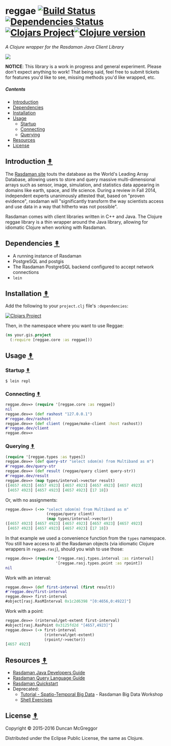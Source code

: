 # reggae [![Build Status][travis-badge]][travis][![Dependencies Status][deps-badge]][deps][![Clojars Project][clojars-badge]][clojars][![Clojure version][clojure-v]](project.clj)

*A Clojure wrapper for the Rasdaman Java Client Library*

[![][logo]][logo-large]


**NOTICE**: This library is a work in progress and general experiment. Please don't expect anything to work! That being said, feel free to submit tickets for features you'd like to see, missing methods you'd like wrapped, etc.


##### Contents

* [Introduction](#introduction-)
* [Dependencies](#dependencies-)
* [Installation](#installation-)
* [Usage](#usage-)
  * [Startup](#startup-)
  * [Connecting](#connecting-)
  * [Querying](#querying-)
* [Resources](#resources-)
* [License](#license-)


## Introduction [&#x219F;](#contents)

The [Rasdaman site](http://www.rasdaman.org/) touts the database as the World's Leading Array Database, allowing users to store and query massive multi-dimensional ​arrays such as sensor, image, simulation, and statistics data appearing in domains like earth, space, and life science. During a review in Fall 2014, independent experts unanimously attested that, based on "proven evidence", rasdaman will "significantly transform the way scientists access and use data in a way that hitherto was not possible".

Rasdaman comes with client libraries written in C++ and Java. The Clojure reggae library is a thin wrapper around the Java library, allowing for idiomatic Clojure when working with Rasdaman.


## Dependencies [&#x219F;](#contents)

 * A running instance of Rasdaman
 * PostgreSQL and postgis
 * The Rasdaman PostgreSQL backend configured to accept network connections
 * ``lein``


## Installation [&#x219F;](#contents)

Add the following to your ``project.clj`` file's ``:dependencies``:

[![Clojars Project][clojars-badge]][clojars]

Then, in the namespace where you want to use Reggae:

```clj
(ns your.gis.project
  (:require [reggae.core :as reggae]))
```


## Usage [&#x219F;](#contents)

### Startup [&#x219F;](#contents)

```
$ lein repl
```


### Connecting [&#x219F;](#contents)

```clj
reggae.dev=> (require '[reggae.core :as reggae])
nil
reggae.dev=> (def rashost "127.0.0.1")
#'reggae.dev/rashost
reggae.dev=> (def client (reggae/make-client :host rashost))
#'reggae.dev/client
reggae.dev=>
```


### Querying [&#x219F;](#contents)

```clj
(require '[reggae.types :as types])
reggae.dev=> (def query-str "select sdom(m) from Multiband as m")
#'reggae.dev/query-str
reggae.dev=> (def result (reggae/query client query-str))
#'reggae.dev/result
reggae.dev=> (map types/interval->vector result)
([4657 4923] [4657 4923] [4657 4923] [4657 4923] [4657 4923]
 [4657 4923] [4657 4923] [4657 4923] [17 18])
```

Or, with no assignments:

```clj
reggae.dev=> (->> "select sdom(m) from Multiband as m"
                  (reggae/query client)
                  (map types/interval->vector))
([4657 4923] [4657 4923] [4657 4923] [4657 4923] [4657 4923]
 [4657 4923] [4657 4923] [4657 4923] [17 18])
```

In that example we used a convenience function from the ``types`` namespace.
You still have access to all the Rasdaman objects (via idiomatic Clojure
wrappers in ``reggae.rasj``), should you wish to use those:

```clj
reggae.dev=> (require '[reggae.rasj.types.interval :as rinterval]
                      '[reggae.rasj.types.point :as rpoint])
nil
```

Work with an interval:

```clj
reggae.dev=> (def first-interval (first result))
#'reggae.dev/first-interval
reggae.dev=> first-interval
#object[rasj.RasMInterval 0x1c2d6398 "[0:4656,0:4922]"]
```

Work with a point:

```clj
reggae.dev=> (rinterval/get-extent first-interval)
#object[rasj.RasPoint 0x3125fd2d "[4657,4923]"]
reggae.dev=> (-> first-interval
                 (rinterval/get-extent)
                 (rpoint/->vector))
[4657 4923]
```


## Resources [&#x219F;](#contents)

* [Rasdaman Java Developers Guide](http://www.rasdaman.org/browser/manuals_and_examples/manuals/doc-guides/dev-guide-java.pdf)
* [Rasdaman Query Language Guide](http://www.rasdaman.org/browser/manuals_and_examples/manuals/doc-guides/ql-guide.pdf)
* [Rasdaman Quickstart](https://live.osgeo.org/en/quickstart/rasdaman_quickstart.html)
* Deprecated:
  * [Tutorial - Spatio-Temporal Big Data](http://www.rasdaman.org/attachment/wiki/Workshops/BigDataRasdamanApproach/BigDataRasdamanWorkshop.pdf) - Rasdaman Big Data Workshop
  * [Shell Exercises](http://www.rasdaman.org/attachment/wiki/Workshops/BigDataRasdamanApproach/LOG)

## License [&#x219F;](#contents)

Copyright © 2015-2016 Duncan McGreggor

Distributed under the Eclipse Public License, the same as Clojure.


<!-- Named page links below: /-->

[travis]: https://travis-ci.org/clojusc/reggae
[travis-badge]: https://travis-ci.org/clojusc/reggae.png?branch=master
[deps]: http://jarkeeper.com/clojusc/reggae
[deps-badge]: http://jarkeeper.com/clojusc/reggae/status.svg
[logo]: resources/images/clj-reggea-logo-3.png
[logo-large]: resources/images/clj-reggea-logo-3-large.png
[tag-badge]: https://img.shields.io/github/tag/clojusc/reggae.svg?maxAge=2592000
[tag]: https://github.com/clojusc/reggae/tags
[clojure-v]: https://img.shields.io/badge/clojure-1.8.0-blue.svg
[clojars]: https://clojars.org/clojusc/reggae
[clojars-badge]: https://img.shields.io/clojars/v/clojusc/reggae.svg
